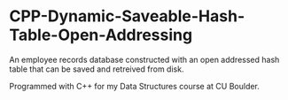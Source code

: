 # CPP-Dynamic-Saveable-Hash-Table-Open-Addressing
An employee records database constructed with an open addressed hash table that can be saved and retreived from disk.

Programmed with C++ for my Data Structures course at CU Boulder.
